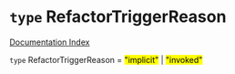 # `type` RefactorTriggerReason

[Documentation Index](../README.md)

`type` RefactorTriggerReason = <mark>"implicit"</mark> | <mark>"invoked"</mark>